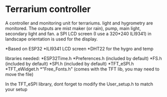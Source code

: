 # Terrarium controller
A controller and monitoring unit for terrariums.
light and hygrometry are monitored. The outputs are mist maker (or rain), pump, main light, secondary light and fan. a SPI LCD screen (I use a 320*240 ILI9341) in landscape orientation is used for the display.

*Based on ESP32
*ILI9341 LCD screen
*DHT22 for the hygro and temp

libraries needed:
*ESP32Time.h
*Preferences.h (included by default)
*FS.h (included by default)
*SPI.h (included by default)
*TFT_eSPI.h
*TFT_eWidget.h
*"Free_Fonts.h" (comes with the TFT lib, you may need to move the file)

In the TFT_eSPI library, dont forget to modify the User_setup.h to match your setup
